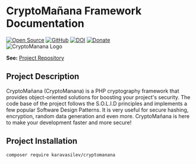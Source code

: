 # CryptoMañana Framework Documentation
[![Open Source](https://img.shields.io/badge/Open%20Source-FREE-success.svg?style=flat-square&logo=github)](https://en.wikipedia.org/wiki/Open-source_software)
[![GitHub](https://img.shields.io/github/license/TonyKaravasilev/CryptoMananaDocs.svg?color=important&style=flat-square)](https://github.com/TonyKaravasilev/CryptoMananaDocs/blob/master/LICENSE)
[![DOI](https://zenodo.org/badge/DOI/10.5281/zenodo.2604328.svg)](https://doi.org/10.5281/zenodo.2604328)
[![Donate](https://img.shields.io/badge/Donate-PayPal-RebeccaPurple.svg?style=flat&logo=paypal)](https://www.paypal.com/cgi-bin/webscr?cmd=_donations&business=BFKJXWRLFTFQA&currency_code=USD&source=url) <br>
![CryptoManana Logo](http://karavasilev.info/images/CryptoMananaLogo.jpg)

**See:** [Project Repository](https://github.com/TonyKaravasilev/CryptoManana)
## Project Description
CryptoMañana (CryptoManana) is a PHP cryptography framework that provides object-oriented solutions for boosting your project's security.
The code base of the project follows the S.O.L.I.D principles and implements a few popular Software Design Patterns.
It is very useful for secure hashing, encryption, random data generation and even more.
CryptoMañana is here to make your development faster and more secure!

## Project Installation
```bash
composer require karavasilev/cryptomanana
```
